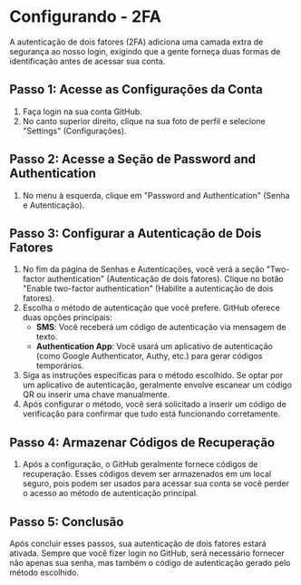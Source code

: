 # Configurando -  2FA
 
 

A autenticação de dois fatores (2FA) adiciona uma camada extra de segurança ao nosso login, exigindo que a gente forneça duas formas de identificação antes de acessar sua conta.

## Passo 1: Acesse as Configurações da Conta
1. Faça login na sua conta GitHub.
2. No canto superior direito, clique na sua foto de perfil e selecione "Settings" (Configurações).
## Passo 2: Acesse a Seção de Password and Authentication

1. No menu à esquerda, clique em "Password and Authentication" (Senha e Autenticação).
## Passo 3: Configurar a Autenticação de Dois Fatores

1. No fim da página de Senhas e Autenticações, você verá a seção "Two-factor authentication" (Autenticação de dois fatores). Clique no botão "Enable two-factor authentication" (Habilite a autenticação de dois fatores).
2. Escolha o método de autenticação que você prefere. GitHub oferece duas opções principais:
    - **SMS**: Você receberá um código de autenticação via mensagem de texto.    
    - **Authentication App**: Você usará um aplicativo de autenticação (como Google Authenticator, Authy, etc.) para gerar códigos temporários.
3. Siga as instruções específicas para o método escolhido. Se optar por um aplicativo de autenticação, geralmente envolve escanear um código QR ou inserir uma chave manualmente.
4. Após configurar o método, você será solicitado a inserir um código de verificação para confirmar que tudo está funcionando corretamente.
## Passo 4: Armazenar Códigos de Recuperação

1. Após a configuração, o GitHub geralmente fornece códigos de recuperação. Esses códigos devem ser armazenados em um local seguro, pois podem ser usados para acessar sua conta se você perder o acesso ao método de autenticação principal.
## Passo 5: Conclusão

Após concluir esses passos, sua autenticação de dois fatores estará ativada. Sempre que você fizer login no GitHub, será necessário fornecer não apenas sua senha, mas também o código de autenticação gerado pelo método escolhido.